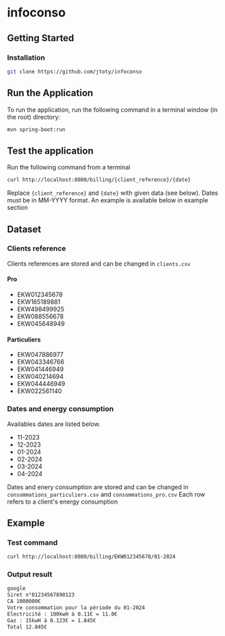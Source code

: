# infoconso

## Getting Started

### Installation
```bash
git clone https://github.com/jtoty/infoconso
```

## Run the Application
To run the application, run the following command in a terminal window (in the root) directory:

```bash
mvn spring-boot:run
```

## Test the application
Run the following command from a terminal
```bash
curl http://localhost:8080/billing/{client_reference}/{date}
```
Replace `{client_reference}` and  `{date}` with given data (see below). Dates must be in MM-YYYY format.
An example is available below in example section

## Dataset
### Clients reference
Clients references are stored and can be changed in `clients.csv`
#### Pro
- EKW012345678
- EKW165189881
- EKW498499925
- EKW088556678
- EKW045648949
#### Particuliers
- EKW047886977
- EKW043346766
- EKW041446949
- EKW040214694
- EKW044446949
- EKW022561140

### Dates and energy consumption
Availables dates are listed below.
- 11-2023
- 12-2023
- 01-2024
- 02-2024
- 03-2024
- 04-2024

Dates and enery consumption are stored and can be changed in `consommations_particuliers.csv` and `consommations_pro.csv`
Each row refers to a client's energy consumption

## Example
### Test command
```bash
curl http://localhost:8080/billing/EKW012345678/01-2024
```
 ### Output result
```bash
google
Siret n°01234567890123
CA 1000000€
Votre consommation pour la période du 01-2024
Electricité : 100kwH à 0.11€ = 11.0€
Gaz : 15kwH à 0.123€ = 1.845€
Total 12.845€
```